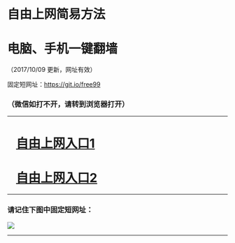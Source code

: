 ﻿# 自由上网简易方法

# 电脑、手机一键翻墙

（2017/10/09 更新，网址有效）

固定短网址：https://git.io/free99

### （微信如打不开，请转到浏览器打开）


***





# &nbsp;&nbsp; <a href="http://ft791420099.fwq-tz-1001.info/fwqtz01.html?t=100900113670 " target="_blank">自由上网入口1</a>
# &nbsp;&nbsp; <a href="http://ft2669921566.fwq-tz-1002.info/fwqtz02.html?t=100900127503 " target="_blank">自由上网入口2</a>
***

### 请记住下图中固定短网址：

<img src="https://s3-us-west-2.amazonaws.com/fwq-1001/yjfq-20170905okok.png" /> 


***

